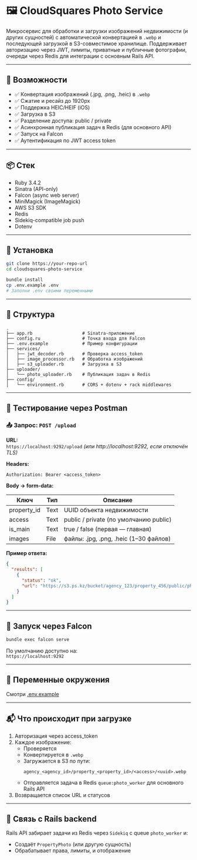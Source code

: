 # 🖼️ CloudSquares Photo Service

Микросервис для обработки и загрузки изображений недвижимости (и других сущностей) с автоматической конвертацией в `.webp` и последующей загрузкой в S3-совместимое хранилище. Поддерживает авторизацию через JWT, лимиты, приватные и публичные фотографии, очереди через Redis для интеграции с основным Rails API.

---

## 🚀 Возможности

- ✅ Конвертация изображений (.jpg, .png, .heic) в `.webp`
- ✅ Сжатие и ресайз до 1920px
- ✅ Поддержка HEIC/HEIF (iOS)
- ✅ Загрузка в S3
- ✅ Разделение доступа: public / private
- ✅ Асинхронная публикация задач в Redis (для основного API)
- ✅ Запуск на Falcon
- ✅ Аутентификация по JWT access token

---

## 📦 Стек

- Ruby 3.4.2
- Sinatra (API-only)
- Falcon (async web server)
- MiniMagick (ImageMagick)
- AWS S3 SDK
- Redis
- Sidekiq-compatible job push
- Dotenv

---

## 🔧 Установка

```bash
git clone https://your-repo-url
cd cloudsquares-photo-service

bundle install
cp .env.example .env
# Заполни .env своими переменными
```

---

## 📂 Структура

```text
.
├── app.rb                   # Sinatra-приложение
├── config.ru                # Точка входа для Falcon
├── .env.example             # Пример конфигурации
├── services/
│   ├── jwt_decoder.rb       # Проверка access_token
│   ├── image_processor.rb   # Обработка изображений
│   ├── s3_uploader.rb       # Загрузка в S3
├── uploader/
│   └── photo_uploader.rb    # Публикация задач в Redis
├── config/
│   └── environment.rb       # CORS + dotenv + rack middlewares
```

---

## 🧪 Тестирование через Postman

### 📤 Запрос: `POST /upload`

**URL:**  
`https://localhost:9292/upload` *(или http://localhost:9292, если отключён TLS)*

**Headers:**
```http
Authorization: Bearer <access_token>
```

**Body → form-data:**

| Ключ         | Тип   | Описание                                     |
|--------------|--------|----------------------------------------------|
| property_id  | Text   | UUID объекта недвижимости                    |
| access       | Text   | public / private (по умолчанию public)       |
| is_main      | Text   | true / false (первая — главная)              |
| images       | File   | файлы: .jpg, .png, .heic (1–30 файлов)        |

**Пример ответа:**

```json
{
  "results": [
    {
      "status": "ok",
      "url": "https://s3.ps.kz/bucket/agency_123/property_456/public/photo1.webp"
    }
  ]
}
```

---

## 🐳 Запуск через Falcon

```bash
bundle exec falcon serve
```

По умолчанию доступно на:  
`https://localhost:9292`

---

## 🔐 Переменные окружения

Смотри [.env.example](./.env.example)

---

## 📬 Что происходит при загрузке

1. Авторизация через access_token
2. Каждое изображение:
   - Проверяется
   - Конвертируется в `.webp`
   - Загружается в S3 по пути:
     ```
     agency_<agency_id>/property_<property_id>/<access>/<uuid>.webp
     ```
   - Отправляется задача в Redis `queue:photo_worker` для основного Rails API
3. Возвращается список URL и статусов

---

## 🧩 Связь с Rails backend

Rails API забирает задачи из Redis через `Sidekiq` с queue `photo_worker` и:
- Создаёт `PropertyPhoto` (или другую сущность)
- Обрабатывает права, лимиты, и отображение